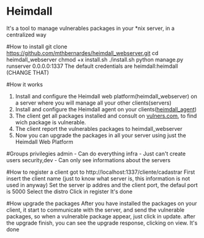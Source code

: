 # Heimdall
It's a tool to manage vulnerables packages in your *nix server, in a centralized way

#How to install
git clone https://github.com/mthbernardes/heimdall_webserver.git
cd heimdall_webserver
chmod +x install.sh
./install.sh
python manage.py runserver 0.0.0.0:1337
The default credentials are 
heimdall:heimdall (CHANGE THAT)

#How it works
1. Install and configure the Heimdall web platform(heimdall_webserver) on a server where you will manage all your other clients(servers)
2. Install and configure the Heimdall agent on your clients(<a href="https://github.com/mthbernardes/heimdall_agent">heimdall_agent</a>)
3. The client get all packages installed and consult on <a href="https://vulners.com">vulners.com</a>, to find wich package is vulnerable.
4. The client report the vulnerables packages to heimdall_webserver
5. Now you can upgrade the packages in all your server using just the Heimdall Web Platform

#Groups privilegies
admin - Can do everything
infra - Just can't create users
security,dev - Can only see informations about the servers

#How to register a client
got to http://localhost:1337/cliente/cadastrar
First insert the client name (just to know what server is, this information is not used in anyway)
Set the server ip addres and the client port, the defaul port is 5000
Select the distro
Click in register
It's done

#How upgrade the packages
After you have installed the packages on your client, it start to communicate with the server, and send the vulnerable packages, so when a vulnerable package appear, just click in update.
after the upgrade finish, you can see the upgrade response, clicking on view.
It's done
